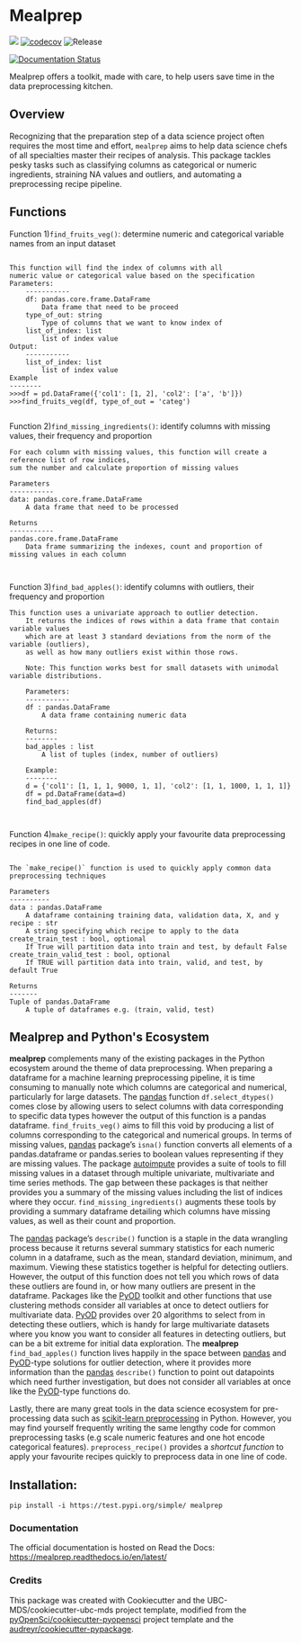 # Mealprep 

![](https://github.com/mglu123/mealprep/workflows/build/badge.svg) [![codecov](https://codecov.io/gh/mglu123/foocat/branch/master/graph/badge.svg)](https://codecov.io/gh/mglu123/mealprep) ![Release](https://github.com/mglu123/mealprep/workflows/Release/badge.svg)

[![Documentation Status](https://readthedocs.org/projects/mealprep/badge/?version=latest)](https://mealprep.readthedocs.io/en/latest/?badge=latest)

Mealprep offers a toolkit, made with care, to help users save time in the data preprocessing kitchen.

## Overview

Recognizing that the preparation step of a data science project often requires the most time and effort, `mealprep` aims to help data science chefs of all specialties master their recipes of analysis. This package tackles pesky tasks such as classifying columns as categorical or numeric ingredients, straining NA values and outliers, and automating a preprocessing recipe pipeline.

## Functions
Function 1)`find_fruits_veg()`: determine numeric and categorical variable names from an input dataset
```

This function will find the index of columns with all
numeric value or categorical value based on the specification
Parameters:
    -----------
    df: pandas.core.frame.DataFrame
        Data frame that need to be proceed
    type_of_out: string
        Type of columns that we want to know index of
    list_of_index: list
        list of index value
Output:
    -----------
    list_of_index: list
        list of index value
Example
--------
>>>df = pd.DataFrame({'col1': [1, 2], 'col2': ['a', 'b']})
>>>find_fruits_veg(df, type_of_out = 'categ')


```

Function 2)`find_missing_ingredients()`: identify columns with missing values, their frequency and proportion
```
For each column with missing values, this function will create a reference list of row indices, 
sum the number and calculate proportion of missing values 

Parameters
-----------
data: pandas.core.frame.DataFrame
    A data frame that need to be processed

Returns
-----------
pandas.core.frame.DataFrame
    Data frame summarizing the indexes, count and proportion of missing values in each column

    
```

Function 3)`find_bad_apples()`: identify columns with outliers, their frequency and proportion
```
This function uses a univariate approach to outlier detection.
    It returns the indices of rows within a data frame that contain variable values
    which are at least 3 standard deviations from the norm of the variable (outliers),
    as well as how many outliers exist within those rows.
    
    Note: This function works best for small datasets with unimodal variable distributions.
    
    Parameters:
    -----------
    df : pandas.DataFrame
        A data frame containing numeric data
    
    Returns:
    --------
    bad_apples : list
        A list of tuples (index, number of outliers)
    
    Example:
    --------
    d = {'col1': [1, 1, 1, 9000, 1, 1], 'col2': [1, 1, 1000, 1, 1, 1]}
    df = pd.DataFrame(data=d)
    find_bad_apples(df)

    
```

Function 4)`make_recipe()`: quickly apply your favourite data preprocessing recipes in one line of code.
```

The `make_recipe()` function is used to quickly apply common data preprocessing techniques
    
Parameters
----------
data : pandas.DataFrame
    A dataframe containing training data, validation data, X, and y
recipe : str
    A string specifying which recipe to apply to the data
create_train_test : bool, optional
    If True will partition data into train and test, by default False
create_train_valid_test : bool, optional
    If TRUE will partition data into train, valid, and test, by default True

Returns
-------
Tuple of pandas.DataFrame
    A tuple of dataframes e.g. (train, valid, test)

```

## Mealprep and Python's Ecosystem

**mealprep** complements many of the existing packages in the Python ecosystem around the theme of data preprocessing. When preparing a dataframe for a machine learning preprocessing pipeline, it is time consuming to manually note which columns are categorical and numerical, particularly for large datasets. The [pandas](https://pypi.org/project/pandas/) function `df.select_dtypes()` comes close by allowing users to select columns with data corresponding to specific data types however the output of this function is a pandas dataframe. `find_fruits_veg()` aims to fill this void by producing a list of columns corresponding to the categorical and numerical groups.  In terms of missing values, [pandas](https://pypi.org/project/pandas/) package’s `isna()` function converts all elements of a pandas.dataframe or pandas.series to boolean values representing if they are missing values. The package [autoimpute](https://autoimpute.readthedocs.io/en/latest/) provides a suite of tools to fill missing values in a dataset through multiple univariate, multivariate and time series methods. The gap between these packages is that neither provides you a summary of the missing values including the list of indices where they occur. `find_missing_ingredients()` augments these tools by providing a summary dataframe detailing which columns have missing values, as well as their count and proportion.

The [pandas](https://pypi.org/project/pandas/) package’s `describe()` function is a staple in the data wrangling process because it returns several summary statistics for each numeric column in a dataframe, such as the mean, standard deviation, minimum, and maximum. Viewing these statistics together is helpful for detecting outliers. However, the output of this function does not tell you which rows of data these outliers are found in, or how many outliers are present in the dataframe. Packages like the [PyOD](https://pyod.readthedocs.io/en/latest/) toolkit and other functions that use clustering methods consider all variables at once to detect outliers for multivariate data. [PyOD](https://pyod.readthedocs.io/en/latest/) provides over 20 algorithms to select from in detecting these outliers, which is handy for large multivariate datasets where you know you want to consider all features in detecting outliers, but can be a bit extreme for initial data exploration. The **mealprep** `find_bad_apples()` function lives happily in the space between [pandas](https://pypi.org/project/pandas/) and [PyOD](https://pyod.readthedocs.io/en/latest/)-type solutions for outlier detection, where it provides more information than the [pandas](https://pypi.org/project/pandas/) `describe()` function to point out datapoints which need further investigation, but does not consider all variables at once like the [PyOD](https://pyod.readthedocs.io/en/latest/)-type functions do.

Lastly, there are many great tools in the data science ecosystem for pre-processing data such as [scikit-learn preprocessing](https://scikit-learn.org/stable/modules/preprocessing.html) in Python. However, you may find yourself frequently writing the same lengthy code for common preprocessing tasks (e.g scale numeric features and one hot encode categorical features). `preprocess_recipe()` provides a _shortcut function_ to apply your favourite recipes quickly to preprocess data in one line of code.




## Installation:

```
pip install -i https://test.pypi.org/simple/ mealprep
```



### Documentation
The official documentation is hosted on Read the Docs: <https://mealprep.readthedocs.io/en/latest/>

### Credits
This package was created with Cookiecutter and the UBC-MDS/cookiecutter-ubc-mds project template, modified from the [pyOpenSci/cookiecutter-pyopensci](https://github.com/pyOpenSci/cookiecutter-pyopensci) project template and the [audreyr/cookiecutter-pypackage](https://github.com/audreyr/cookiecutter-pypackage).
